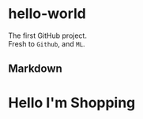 # hello-world
The first GitHub project.<br>
Fresh to `Github`, and `ML`.

## Markdown

# Hello I'm Shopping
